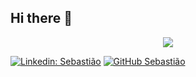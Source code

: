 ## Hi there 👋

<p align="center">
  <img src="https://capsule-render.vercel.app/api?text=Hey Everyone!🕹️&animation=fadeIn&type=waving&color=gradient&height=100"/>
</p>

[![Linkedin: Sebastião](https://img.shields.io/badge/-thaianebraga-blue?style=flat-square&logo=Linkedin&logoColor=white&link=https://www.linkedin.com/in/sebastião-maia-cerqueira/)](https://www.linkedin.com/in/sebastião-maia-cerqueira/)
[![GitHub Sebastião](https://img.shields.io/github/followers/thaiane?label=follow&style=social)](https://github.com/smammc)


<!--
**smammc/smammc** is a ✨ _special_ ✨ repository because its `README.md` (this file) appears on your GitHub profile.

Here are some ideas to get you started:

- 🔭 I’m currently working on ...
- 🌱 I’m currently learning ...
- 👯 I’m looking to collaborate on ...
- 🤔 I’m looking for help with ...
- 💬 Ask me about ...
- 📫 How to reach me: ...
- 😄 Pronouns: ...
- ⚡ Fun fact: ...
-->
